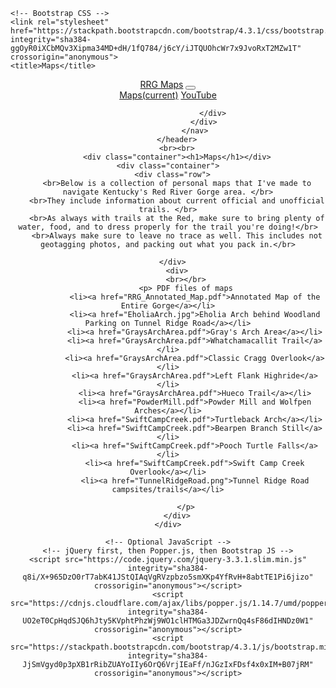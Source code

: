 <!doctype html>
<html lang="en">
  <head>
    <!-- Required meta tags -->
    <meta charset="utf-8">
    <meta name="viewport" content="width=device-width, initial-scale=1, shrink-to-fit=no">

    <!-- Bootstrap CSS -->
    <link rel="stylesheet" href="https://stackpath.bootstrapcdn.com/bootstrap/4.3.1/css/bootstrap.min.css" integrity="sha384-ggOyR0iXCbMQv3Xipma34MD+dH/1fQ784/j6cY/iJTQUOhcWr7x9JvoRxT2MZw1T" crossorigin="anonymous">
    <title>Maps</title>
  </head>
	
	
  <body>
	  	<header class="navbar-inverse">
		  	<nav class="navbar navbar-expand-lg navbar-dark bg-dark">
  					<a class="navbar-brand" href="index.html">RRG Maps</a>
 				 	<button class="navbar-toggler" type="button" data-toggle="collapse" data-target="#navbarNavAltMarkup" aria-controls="navbarNavAltMarkup" aria-expanded="false" aria-label="Toggle navigation">
	   					<span class="navbar-toggler-icon"></span>
  					</button>
 					<div class="collapse navbar-collapse navbar" id="navbarNavAltMarkup">
    					<div class="navbar-nav">
							<a class="nav-item nav-link active" href="index.html">Maps<span class="sr-only">(current)</span></a>
							<a class="nav-item nav-link active" href="https://www.youtube.com/channel/UCGEpSiPl4nb8I2ScTbEhVzg/featured">YouTube</a>

    					</div>
  					</div>
				</nav>
	  	</header>
		<br><br>
	  	<div class="container"><h1>Maps</h1></div>
	<div class="container">
	  <div class="row">
		<br>Below is a collection of personal maps that I've made to navigate Kentucky's Red River Gorge area. </br>
		<br>They include information about current official and unofficial trails. </br>
	  	<br>As always with trails at the Red, make sure to bring plenty of water, food, and to dress properly for the trail you're doing!</br>
		<br>Always make sure to leave no trace as well. This includes not geotagging photos, and packing out what you pack in.</br>

	  </div>
		<div>
			<br></br>
			<p> PDF files of maps
				<li><a href="RRG_Annotated_Map.pdf">Annotated Map of the Entire Gorge</a></li>
				<li><a href="EholiaArch.jpg">Eholia Arch behind Woodland Parking on Tunnel Ridge Road</a></li>
				<li><a href="GraysArchArea.pdf">Gray's Arch Area</a></li>
				<li><a href="GraysArchArea.pdf">Whatchamacallit Trail</a></li>
				<li><a href="GraysArchArea.pdf">Classic Cragg Overlook</a></li>
				<li><a href="GraysArchArea.pdf">Left Flank Highride</a></li>
				<li><a href="GraysArchArea.pdf">Hueco Trail</a></li>
				<li><a href="PowderMill.pdf">Powder Mill and Wolfpen Arches</a></li>
				<li><a href="SwiftCampCreek.pdf">Turtleback Arch</a></li>
				<li><a href="SwiftCampCreek.pdf">Bearpen Branch Still</a></li>
				<li><a href="SwiftCampCreek.pdf">Pooch Turtle Falls</a></li>
				<li><a href="SwiftCampCreek.pdf">Swift Camp Creek Overlook</a></li>
				<li><a href="TunnelRidgeRoad.png">Tunnel Ridge Road campsites/trails</a></li>
				
			</p>
		</div>
	</div>
	  
    <!-- Optional JavaScript -->
    <!-- jQuery first, then Popper.js, then Bootstrap JS -->
    <script src="https://code.jquery.com/jquery-3.3.1.slim.min.js" integrity="sha384-q8i/X+965DzO0rT7abK41JStQIAqVgRVzpbzo5smXKp4YfRvH+8abtTE1Pi6jizo" crossorigin="anonymous"></script>
    <script src="https://cdnjs.cloudflare.com/ajax/libs/popper.js/1.14.7/umd/popper.min.js" integrity="sha384-UO2eT0CpHqdSJQ6hJty5KVphtPhzWj9WO1clHTMGa3JDZwrnQq4sF86dIHNDz0W1" crossorigin="anonymous"></script>
    <script src="https://stackpath.bootstrapcdn.com/bootstrap/4.3.1/js/bootstrap.min.js" integrity="sha384-JjSmVgyd0p3pXB1rRibZUAYoIIy6OrQ6VrjIEaFf/nJGzIxFDsf4x0xIM+B07jRM" crossorigin="anonymous"></script>
  </body>
</html>
